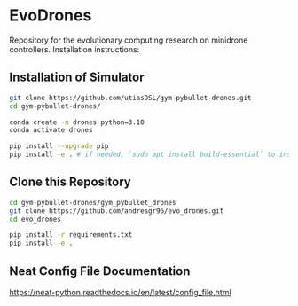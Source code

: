 # EvoDrones
Repository for the evolutionary computing research on minidrone controllers. Installation instructions:

## Installation of Simulator

```sh
git clone https://github.com/utiasDSL/gym-pybullet-drones.git
cd gym-pybullet-drones/

conda create -n drones python=3.10
conda activate drones

pip install --upgrade pip
pip install -e . # if needed, `sudo apt install build-essential` to install `gcc` and build `pybullet`

```

## Clone this Repository

```sh
cd gym-pybullet-drones/gym_pybullet_drones
git clone https://github.com/andresgr96/evo_drones.git
cd evo_drones

pip install -r requirements.txt
pip install -e .
```

## Neat Config File Documentation
https://neat-python.readthedocs.io/en/latest/config_file.html
